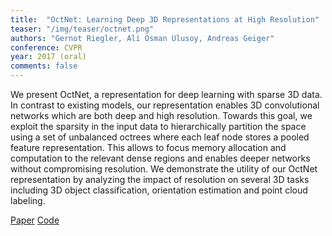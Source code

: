 ```yaml
---
title:  "OctNet: Learning Deep 3D Representations at High Resolution"
teaser: "/img/teaser/octnet.png"
authors: "Gernot Riegler, Ali Osman Ulusoy, Andreas Geiger"
conference: CVPR
year: 2017 (oral)
comments: false
---
```


We present OctNet, a representation for deep learning with sparse 3D data. 
In contrast to existing models, our representation enables 3D convolutional networks which are both deep and high resolution. 
Towards this goal, we exploit the sparsity in the input data to hierarchically partition the space using a set of unbalanced octrees where each leaf node stores a pooled feature representation.
This allows to focus memory allocation and computation to the relevant dense regions and enables deeper networks without compromising resolution. 
We demonstrate the utility of our OctNet representation by analyzing the impact of resolution on several 3D tasks including 3D object classification, orientation estimation and point cloud labeling.


[Paper](https://arxiv.org/abs/1611.05009)
[Code](https://github.com/griegler/octnet)
